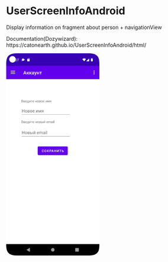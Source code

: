 # UserScreenInfoAndroid
<p>Display information on fragment about person + navigationView<p>
<p>Documentation(Dozywizard): https://catonearth.github.io/UserScreenInfoAndroid/html/<p>

<img
  src="/screenshots/account_screenshot.png"
  width="50%" 
  height="50%"
  alt="Alt text"
  title="Optional title"
  style="display: inline-block; margin: 0 auto; max-width: 300px">
